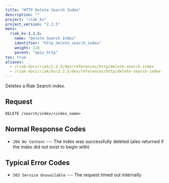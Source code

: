 ```yaml
---
title: "HTTP Delete Search Index"
description: ""
project: "riak_kv"
project_version: "2.2.5"
menu:
  riak_kv-2.2.5:
    name: "Delete Search Index"
    identifier: "http_delete_search_index"
    weight: 116
    parent: "apis_http"
toc: true
aliases:
  - /riak-docs/riak/2.2.5/dev/references/http/delete-search-index
  - /riak-docs/riak/kv/2.2.5/dev/references/http/delete-search-index
---
```


Deletes a Riak Search index.

## Request

```
DELETE /search/index/<index_name>
```

## Normal Response Codes

* `204 No Content` --- The index was successfully deleted (also returned
    if the index did not exist to begin with)

## Typical Error Codes

* `503 Service Unavailable` --- The request timed out internally
